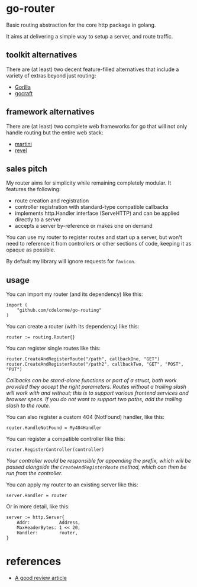 
# go-router

Basic routing abstraction for the core http package in golang.

It aims at delivering a simple way to setup a server, and route traffic.


## toolkit alternatives

There are (at least) two decent feature-filled alternatives that include a variety of extras beyond just routing:

- [Gorilla](http://www.gorillatoolkit.org/)
- [gocraft](https://github.com/gocraft/web)


## framework alternatives

There are (at least) two complete web frameworks for go that will not only handle routing but the entire web stack:

- [martini](http://martini.codegangsta.io/)
- [revel](http://revel.github.io/)


## sales pitch

My router aims for simplicity while remaining completely modular.  It features the following:

- route creation and registration
- controller registration with standard-type compatible callbacks
- implements http.Handler interface (ServeHTTP) and can be applied directly to a server
- accepts a server by-reference or makes one on demand

You can use my router to register routes and start up a server, but won't need to reference it from controllers or other sections of code, keeping it as opaque as possible.

By default my library will ignore requests for `favicon`.


## usage

You can import my router (and its dependency) like this:

    import (
        "github.com/cdelorme/go-routing"
    )

You can create a router (with its dependency) like this:

    router := routing.Router{}

You can register single routes like this:

    router.CreateAndRegisterRoute("/path", callbackOne, "GET")
    router.CreateAndRegisterRoute("/path2", callbackTwo, "GET", "POST", "PUT")

_Callbacks can be stand-alone functions or part of a struct, both work provided they accept the right parameters.  Routes without a trailing slash will work with and without; this is to support various frontend services and browser specs.  If you do not want to support two paths, add the trailing slash to the route._

You can also register a custom 404 (NotFound) handler, like this:

    router.HandleNotFound = My404Handler

You can register a compatible controller like this:

    router.RegisterController(controller)

_Your controller would be responsible for appending the prefix, which will be passed alongside the `CreateAndRegisterRoute` method, which can then be run from the controller._

You can apply my router to an existing server like this:

    server.Handler = router

Or in more detail, like this:

    server := http.Server{
        Addr:           Address,
        MaxHeaderBytes: 1 << 20,
        Handler:        router,
    }


# references

- [A good review article](http://corner.squareup.com/2014/05/evaluating-go-frameworks.html)
